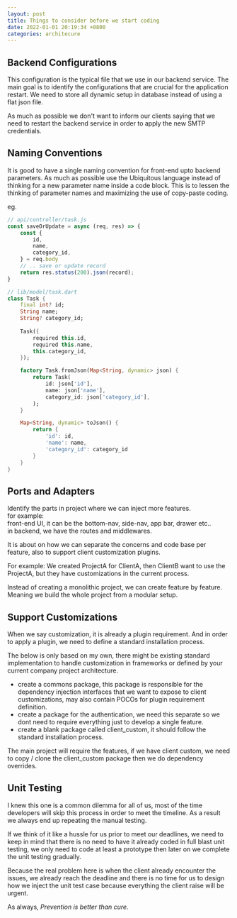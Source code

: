 ```yaml
---
layout: post
title: Things to consider before we start coding
date: 2022-01-01 20:19:34 +0800
categories: architecure
---
```

## Backend Configurations
This configuration is the typical file that we use in our backend service. The main goal is to identify the configurations that are crucial for the application restart. We need to store all dynamic setup in database instead of using a flat json file.

As much as possible we don't want to inform our clients saying that we need to restart the backend service in order to apply the new SMTP credentials.

## Naming Conventions
It is good to have a single naming convention for front-end upto backend parameters. As much as possible use the Ubiquitous language instead of thinking for a new parameter name inside a code block. This is to lessen the thinking of parameter names and maximizing the use of copy-paste coding.

eg.
```javascript
// api/controller/task.js
const saveOrUpdate = async (req, res) => {
    const {
        id,
        name,
        category_id,
    } = req.body
    // .. save or update record
    return res.status(200).json(record);
}
```
```dart
// lib/model/task.dart
class Task {
    final int? id;
    String name;
    String? category_id;
    
    Task({
        required this.id,
        required this.name,
        this.category_id,
    });

    factory Task.fromJson(Map<String, dynamic> json) {
        return Task(
            id: json['id'],
            name: json['name'],
            category_id: json['category_id'],
        );
    }

    Map<String, dynamic> toJson() {
        return {
            'id': id,
            'name': name,
            'category_id': category_id
        }
    }
}
```


## Ports and Adapters
Identify the parts in project where we can inject more features.<br>
for example:
<br>front-end UI, it can be the bottom-nav, side-nav, app bar, drawer etc..
<br>in backend, we have the routes and middlewares.

It is about on how we can separate the concerns and code base per feature, also to support client customization plugins.

For example:
We created ProjectA for ClientA, then ClientB want to use the ProjectA, but they have customizations in the current process.

Instead of creating a monolithic project, we can create feature by feature. Meaning we build the whole project from a modular setup.

## Support Customizations
When we say customization, it is already a plugin requirement. And in order to apply a plugin, we need to define a standard installation process.

The below is only based on my own, there might be existing standard implementation to handle customization in frameworks or defined by your current company project architecture.

- create a commons package, this package is responsible for the dependency injection interfaces that we want to expose to client customizations, may also contain POCOs for plugin requirement definition.
- create a package for the authentication, we need this separate so we dont need to require everything just to develop a single feature.
- create a blank package called client_custom, it should follow the standard installation process.

The main project will require the features, if we have client custom, we need to copy / clone the client_custom package then we do dependency overrides.

## Unit Testing
I knew this one is a common dilemma for all of us, most of the time developers will skip this process in order to meet the timeline. As a result we always end up repeating the manual testing.

If we think of it like a hussle for us prior to meet our deadlines, we need to keep in mind that there is no need to have it already coded in full blast unit testing, we only need to code at least a prototype then later on we complete the unit testing gradually.

Because the real problem here is when the client already encounter the issues, we already reach the deadline and there is no time for us to design how we inject the unit test case because everything the client raise will be urgent.

As always, <em>Prevention is better than cure.</em>